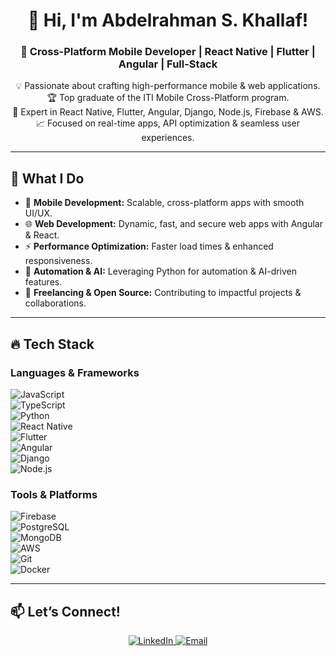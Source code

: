 <h1 align="center">👋 Hi, I'm Abdelrahman S. Khallaf!</h1>  
<h3 align="center">🚀 Cross-Platform Mobile Developer | React Native | Flutter | Angular | Full-Stack</h3>  

<p align="center">
  💡 Passionate about crafting high-performance mobile & web applications. <br>
  🏆 Top graduate of the ITI Mobile Cross-Platform program. <br>
  🔧 Expert in React Native, Flutter, Angular, Django, Node.js, Firebase & AWS. <br>
  📈 Focused on real-time apps, API optimization & seamless user experiences.
</p>  

---

## 🚀 **What I Do**
- 📲 **Mobile Development:** Scalable, cross-platform apps with smooth UI/UX.  
- 🌐 **Web Development:** Dynamic, fast, and secure web apps with Angular & React.  
- ⚡ **Performance Optimization:** Faster load times & enhanced responsiveness.  
- 🤖 **Automation & AI:** Leveraging Python for automation & AI-driven features.  
- 💼 **Freelancing & Open Source:** Contributing to impactful projects & collaborations.  

---

## 🔥 **Tech Stack**
### **Languages & Frameworks**
![JavaScript](https://img.shields.io/badge/JavaScript-F7DF1E?style=flat&logo=javascript&logoColor=black)  
![TypeScript](https://img.shields.io/badge/TypeScript-3178C6?style=flat&logo=typescript&logoColor=white)  
![Python](https://img.shields.io/badge/Python-3776AB?style=flat&logo=python&logoColor=white)  
![React Native](https://img.shields.io/badge/React%20Native-61DAFB?style=flat&logo=react&logoColor=black)  
![Flutter](https://img.shields.io/badge/Flutter-02569B?style=flat&logo=flutter&logoColor=white)  
![Angular](https://img.shields.io/badge/Angular-DD0031?style=flat&logo=angular&logoColor=white)  
![Django](https://img.shields.io/badge/Django-092E20?style=flat&logo=django&logoColor=white)  
![Node.js](https://img.shields.io/badge/Node.js-339933?style=flat&logo=node.js&logoColor=white)  

### **Tools & Platforms**
![Firebase](https://img.shields.io/badge/Firebase-FFCA28?style=flat&logo=firebase&logoColor=black)  
![PostgreSQL](https://img.shields.io/badge/PostgreSQL-316192?style=flat&logo=postgresql&logoColor=white)  
![MongoDB](https://img.shields.io/badge/MongoDB-47A248?style=flat&logo=mongodb&logoColor=white)  
![AWS](https://img.shields.io/badge/AWS-232F3E?style=flat&logo=amazon-aws&logoColor=white)  
![Git](https://img.shields.io/badge/Git-F05032?style=flat&logo=git&logoColor=white)  
![Docker](https://img.shields.io/badge/Docker-2496ED?style=flat&logo=docker&logoColor=white)  

---

## 📫 **Let’s Connect!**
<p align="center">
  <a href="https://linkedin.com/in/abdelrahman-khallaf">
    <img src="https://img.shields.io/badge/LinkedIn-Connect-blue?style=for-the-badge&logo=linkedin" alt="LinkedIn">
  </a>
  <a href="mailto:a.rahman.khallaf@gmail.com">
    <img src="https://img.shields.io/badge/Email-Contact-red?style=for-the-badge&logo=gmail" alt="Email">
  </a>
</p>
